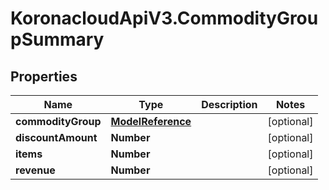 # KoronacloudApiV3.CommodityGroupSummary

## Properties
Name | Type | Description | Notes
------------ | ------------- | ------------- | -------------
**commodityGroup** | [**ModelReference**](ModelReference.md) |  | [optional] 
**discountAmount** | **Number** |  | [optional] 
**items** | **Number** |  | [optional] 
**revenue** | **Number** |  | [optional] 


